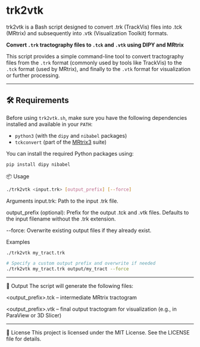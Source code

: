 # trk2vtk
trk2vtk is a Bash script designed to convert .trk (TrackVis) files into .tck (MRtrix) and subsequently into .vtk (Visualization Toolkit) formats.

**Convert `.trk` tractography files to `.tck` and `.vtk` using DIPY and MRtrix**

This script provides a simple command-line tool to convert tractography files from the `.trk` format (commonly used by tools like TrackVis) to the `.tck` format (used by MRtrix), and finally to the `.vtk` format for visualization or further processing.

---

## 🛠 Requirements

Before using `trk2vtk.sh`, make sure you have the following dependencies installed and available in your `PATH`:

- `python3` (with the `dipy` and `nibabel` packages)
- `tckconvert` (part of the [MRtrix3](https://www.mrtrix.org/) suite)

You can install the required Python packages using:

```bash
pip install dipy nibabel
```

📦 Usage
```bash
./trk2vtk <input.trk> [output_prefix] [--force]
```

Arguments
input.trk: Path to the input .trk file.

output_prefix (optional): Prefix for the output .tck and .vtk files. Defaults to the input filename without the .trk extension.

--force: Overwrite existing output files if they already exist.

 Examples
 ```bash
./trk2vtk my_tract.trk

# Specify a custom output prefix and overwrite if needed
./trk2vtk my_tract.trk output/my_tract --force
 ```

---

📂 Output
The script will generate the following files:

<output_prefix>.tck – intermediate MRtrix tractogram

<output_prefix>.vtk – final output tractogram for visualization (e.g., in ParaView or 3D Slicer)

---

📄 License
This project is licensed under the MIT License. See the LICENSE file for details.
